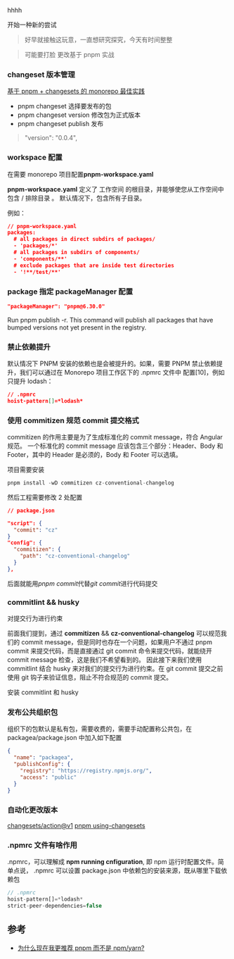 hhhh

开始一种新的尝试

> 好早就接触这玩意，一直想研究探究，今天有时间整整

> 可能要打脸 更改基于 pnpm 实战

### changeset 版本管理

[基于 pnpm + changesets 的 monorepo 最佳实践](https://juejin.cn/post/7181409989670961207#heading-12)

- pnpm changeset 选择要发布的包
- pnpm changeset version 修改包为正式版本
- pnpm changeset publish 发布

> "version": "0.0.4",

### workspace 配置

在需要 monorepo 项目配置**pnpm-workspace.yaml**

**pnpm-workspace.yaml** 定义了 工作空间 的根目录，并能够使您从工作空间中包含 / 排除目录 。 默认情况下，包含所有子目录。

例如：

```json
// pnpm-workspace.yaml
packages:
  # all packages in direct subdirs of packages/
  - 'packages/*'
  # all packages in subdirs of components/
  - 'components/**'
  # exclude packages that are inside test directories
  - '!**/test/**'

```

### package 指定 packageManager 配置

```json
"packageManager": "pnpm@6.30.0"
```

Run pnpm publish -r. This command will publish all packages that have bumped versions not yet present in the registry.

### 禁止依赖提升

默认情况下 PNPM 安装的依赖也是会被提升的。如果，需要 PNPM 禁止依赖提升，我们可以通过在 Monorepo 项目工作区下的 .npmrc 文件中 配置[10]，例如只提升 lodash：

```json
// .npmrc
hoist-pattern[]=*lodash*
```

### 使用 commitizen 规范 commit 提交格式

commitizen 的作用主要是为了生成标准化的 commit message，符合 Angular 规范。
一个标准化的 commit message 应该包含三个部分：Header、Body 和 Footer，其中的 Header 是必须的，Body 和 Footer 可以选填。

项目需要安装

```js
pnpm install -wD commitizen cz-conventional-changelog
```

然后工程需要修改 2 处配置

```json
// package.json

"script": {
  "commit": "cz"
}
"config": {
  "commitizen": {
    "path": "cz-conventional-changelog"
  }
},
```

后面就能用*pnpm commit*代替*git commit*进行代码提交

### commitlint && husky

对提交行为进行约束

前面我们提到，通过 **commitizen** && **cz-conventional-changelog** 可以规范我们的 commit message，但是同时也存在一个问题，如果用户不通过 pnpm commit 来提交代码，而是直接通过 git commit 命令来提交代码，就能绕开 commit message 检查，这是我们不希望看到的。
因此接下来我们使用 commitlint 结合 husky 来对我们的提交行为进行约束。在 git commit 提交之前使用 git 钩子来验证信息，阻止不符合规范的 commit 提交。

安装 commitlint 和 husky

### 发布公共组织包

组织下的包默认是私有包，需要收费的，需要手动配置称公共包，在 packagea/package.json 中加入如下配置

```json
{
  "name": "packagea",
  "publishConfig": {
    "registry": "https://registry.npmjs.org/",
    "access": "public"
  }
}
```

### 自动化更改版本

[changesets/action@v1](https://github.com/changesets/action)
[pnpm using-changesets ](https://www.pnpm.cn/using-changesets#bump-up-package-versions)

### .npmrc 文件有啥作用

.npmrc，可以理解成 **npm running cnfiguration**, 即 npm 运行时配置文件。简单点说， .npmrc 可以设置 package.json 中依赖包的安装来源，既从哪里下载依赖包

```js
// .npmrc
hoist-pattern[]=*lodash*
strict-peer-dependencies=false
```

## 参考

- [为什么现在我更推荐 pnpm 而不是 npm/yarn?](https://mp.weixin.qq.com/s/h7MfgVfR4c9YxtO44C-lkg)
